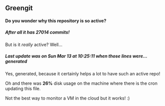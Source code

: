 ## Greengit

#### Do you wonder why this repository is so active?

##### After all it has 27014 commits!

But is it *really* active? Well...

##### Last update was on Sun Mar 13 at 10:25:11 when those lines were... generated

Yes, generated, because it certainly helps a lot to have such an active repo!

Oh and there was **26%** disk usage on the machine
where there is the cron updating this file.

Not the best way to monitor a VM in the cloud but it works! :)
